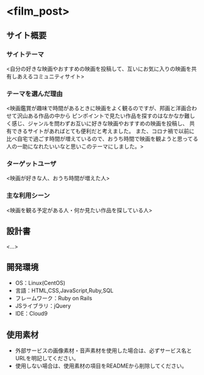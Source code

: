 # <film_post>

## サイト概要
### サイトテーマ
<自分の好きな映画やおすすめの映画を投稿して、互いにお気に入りの映画を共有しあえるコミュニティサイト>

### テーマを選んだ理由
<映画鑑賞が趣味で時間があるときに映画をよく観るのですが、邦画と洋画合わせて沢山ある作品の中から
ピンポイントで見たい作品を探すのはなかなか難しく感じ、ジャンルを問わずお互いに好きな映画やおすすめの映画を投稿し、
共有できるサイトがあればとても便利だと考えました。
また、コロナ禍で以前に比べ自宅で過ごす時間が増えているので、おうち時間で映画を観ようと思ってる人の一助になれたいいなと思いこのテーマにしました。>

### ターゲットユーザ
<映画が好きな人、おうち時間が増えた人>

### 主な利用シーン
<映画を観る予定がある人・何か見たい作品を探している人>

## 設計書
<...>

## 開発環境
- OS：Linux(CentOS)
- 言語：HTML,CSS,JavaScript,Ruby,SQL
- フレームワーク：Ruby on Rails
- JSライブラリ：jQuery
- IDE：Cloud9

## 使用素材
- 外部サービスの画像素材・音声素材を使用した場合は、必ずサービス名とURLを明記してください。
- 使用しない場合は、使用素材の項目をREADMEから削除してください。